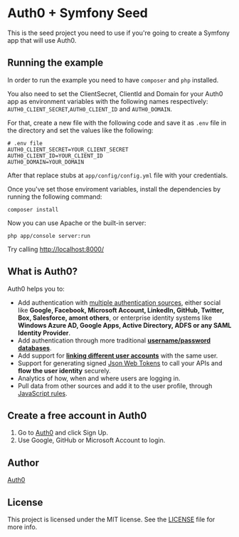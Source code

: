 # Auth0 + Symfony Seed

This is the seed project you need to use if you're going to create a Symfony app that will use Auth0.

## Running the example

In order to run the example you need to have `composer` and `php` installed.

You also need to set the ClientSecret, ClientId and Domain for your Auth0 app as environment variables with the following names respectively: `AUTH0_CLIENT_SECRET`,`AUTH0_CLIENT_ID` and `AUTH0_DOMAIN`.

For that, create a new file with the following code and save it as `.env` file in the directory and set the values like the following:

```
# .env file
AUTH0_CLIENT_SECRET=YOUR_CLIENT_SECRET
AUTH0_CLIENT_ID=YOUR_CLIENT_ID
AUTH0_DOMAIN=YOUR_DOMAIN
```

After that replace stubs at `app/config/config.yml` file with your credentials.

Once you've set those enviroment variables, install the dependencies by running the following command:

```
composer install
```

Now you can use Apache or the built-in server:

```
php app/console server:run
```

Try calling [http://localhost:8000/](http://localhost:8000/) 

## What is Auth0?

Auth0 helps you to:

* Add authentication with [multiple authentication sources](https://docs.auth0.com/identityproviders), either social like **Google, Facebook, Microsoft Account, LinkedIn, GitHub, Twitter, Box, Salesforce, amont others**, or enterprise identity systems like **Windows Azure AD, Google Apps, Active Directory, ADFS or any SAML Identity Provider**.
* Add authentication through more traditional **[username/password databases](https://docs.auth0.com/mysql-connection-tutorial)**.
* Add support for **[linking different user accounts](https://docs.auth0.com/link-accounts)** with the same user.
* Support for generating signed [Json Web Tokens](https://docs.auth0.com/jwt) to call your APIs and **flow the user identity** securely.
* Analytics of how, when and where users are logging in.
* Pull data from other sources and add it to the user profile, through [JavaScript rules](https://docs.auth0.com/rules).

## Create a free account in Auth0

1. Go to [Auth0](https://auth0.com) and click Sign Up.
2. Use Google, GitHub or Microsoft Account to login.

## Author

[Auth0](auth0.com)

## License

This project is licensed under the MIT license. See the [LICENSE](LICENSE) file for more info.
